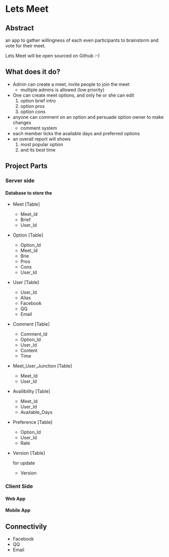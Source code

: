 # Lets Meet #

## Abstract ##

an app to gather willingness of each even participants to brainstorm and vote for their meet.

Lets Meet will be open sourced on Github :-) 



## What does it do? ##

- Admin can create a meet, invite people to join the meet
  - multiple admins is allowed (low priority)
- One can create meet options, and only he or she can edit
  1. option brief intro
  2. option pros
  3. option cons
- anyone can comment on an option and persuade option owner to make changes
  - comment system
- each member ticks the available days and preferred options
- an overall report will shows
  1. most popular option 
  2. and its best time

## Project Parts ##

### Server side ###

#### Database to store the ####



- Meet [Table]
  - Meet_Id
  - Brief
  - User_Id

- Option [Table] 
  - Option_Id
  - Meet_Id
  - Brie
  - Pros
  - Cons
  - User_Id

- User [Table]
  - User_Id
  - Alias
  - Facebook
  - QQ
  - Email


- Comment [Table]
  - Comment_Id
  - Option_Id
  - User_Id
  - Content
  - Time

- Meet_User_Junction [Table]
  - Meet_Id
  - User_Id

- Availibility [Table]
  - Meet_Id
  - User_Id
  - Available_Days

- Preference [Table]
  - Option_Id
  - User_Id
  - Rate

- Version [Table]
  
  for update
  - Version

### Client Side ###
#### Web App
#### Mobile App

## Connectivily ##
- Facebook
- QQ
- Email


